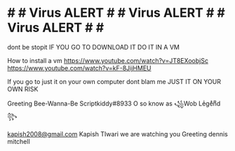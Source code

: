 # # # Virus ALERT # # Virus ALERT # # Virus ALERT # # #

dont be stopit
IF YOU GO TO DOWNLOAD IT 
DO IT IN A VM

How to install a vm
https://www.youtube.com/watch?v=JT8EXoobjSc
https://www.youtube.com/watch?v=kF-8JijHMEU

If you go to just it on your own computer dont blam me
JUST IT ON YOUR OWN RISK

Greeting Bee-Wanna-Be Scriptkiddy#8933
O so know as ꧁Wob Leͥgeͣnͫd꧂

kapish2008@gmail.com Kapish TIwari we are watching you
Greeting dennis mitchell
